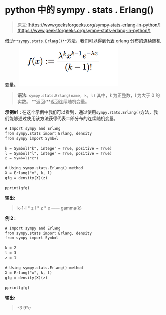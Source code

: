 # python 中的 sympy . stats . Erlang()

> 原文:[https://www.geeksforgeeks.org/sympy-stats-erlang-in-python/](https://www.geeksforgeeks.org/sympy-stats-erlang-in-python/)

借助`**sympy.stats.Erlang()**`方法，我们可以得到代表 erlang 分布的连续随机变量。
![](img/0579e55f82f85d857de49cb52e8d6dcb.png)

> **语法:** `sympy.stats.Erlang(name, k, l)`
> 其中，k 为正整数，l 为大于 0 的实数。
> **返回:**返回连续随机变量。

**示例#1 :**
在这个示例中我们可以看到，通过使用`sympy.stats.Erlang()`方法，我们能够通过使用该方法获得代表二郎分布的连续随机变量。

```
# Import sympy and Erlang
from sympy.stats import Erlang, density
from sympy import Symbol

k = Symbol("k", integer = True, positive = True)
l = Symbol("l", integer = True, positive = True)
z = Symbol("z")

# Using sympy.stats.Erlang() method
X = Erlang("x", k, l)
gfg = density(X)(z)

pprint(gfg)
```

**输出:**

> k-1-l * z
> l * z * e
> ——
> gamma(k)

**例 2 :**

```
# Import sympy and Erlang
from sympy.stats import Erlang, density
from sympy import Symbol

k = 2
l = 3
z = 1

# Using sympy.stats.Erlang() method
X = Erlang("x", k, l)
gfg = density(X)(z)

pprint(gfg)
```

**输出:**

> -3
> 9*e